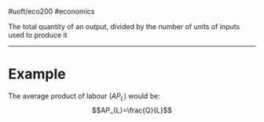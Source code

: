 #uoft/eco200 #economics 

The total quantity of an output, divided by the number of units of inputs used to produce it

---

# Example
The average product of labour ($AP_L$) would be: $$AP_{L}=\frac{Q}{L}$$